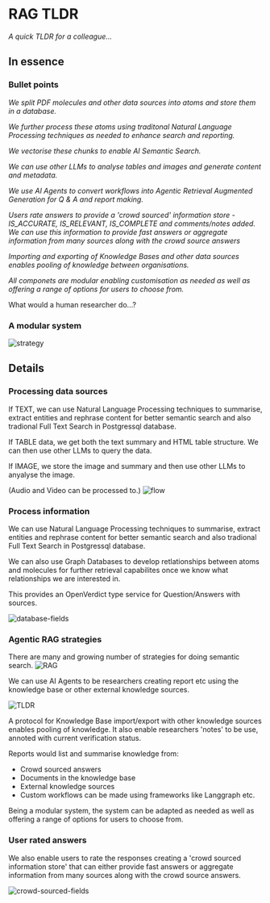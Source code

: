 # RAG TLDR

*A quick TLDR for a colleague...*

## In essence

### Bullet points

*We split PDF molecules and other data sources into atoms and store them in a database.*

*We further process these atoms using traditonal Natural Language Processing techniques as needed to enhance search and reporting.*

*We vectorise these chunks to enable AI Semantic Search.*

*We can use other LLMs to analyse tables and images and generate content and metadata.*

*We use AI Agents to convert workflows into Agentic Retrieval Augmented Generation for Q & A and report making.*

*Users rate answers to provide a 'crowd sourced' information store - IS_ACCURATE, IS_RELEVANT, IS_COMPLETE and comments/notes added. We can use this information to provide fast answers or aggregate information from many sources along with the crowd source answers*

*Importing and exporting of Knowledge Bases and other data sources enables pooling of knowledge between organisations.*

*All componets are modular enabling customisation as needed as well as offering a range of options for users to choose from.*

What would a human researcher do...?


### A modular system

![strategy](./images/rag/flowchart.png)


## Details

### Processing data sources

If TEXT, we can use Natural Language Processing techniques to summarise, extract entities and rephrase content for better semantic search and also tradional Full Text Search in Postgressql database.

If TABLE data, we get both the text summary and HTML table structure. We can then use other LLMs to query the data.

If IMAGE, we store the image and summary and then use other LLMs to anyalyse the image.

(Audio and Video can be processed to.)
![flow](./images/agents/unstructured-processing.png)

### Process information

We can use Natural Language Processing techniques to summarise, extract entities and rephrase content for better semantic search and also tradional Full Text Search in Postgressql database.

We can also use Graph Databases to develop retlationships between atoms and molecules for further retrieval capabilites once we know what relationships we are interested in.

This provides an OpenVerdict type service for Question/Answers with sources.

![database-fields](./images/rag/database_fields.png)


### Agentic RAG strategies

There are many and growing number of strategies for doing semantic search.
![RAG](./images/rag/current-rag-architecture.png)

We can use AI Agents to be researchers creating report etc using the knowledge base or other external knowledge sources.


![TLDR](./images/agents/langchain-academy-researcher-PLUS.png)

A protocol for Knowledge Base import/export with other knowledge sources enables pooling of knowledge. It also enable researchers 'notes' to be use, annoted with current verification status.

Reports would list and summarise knowledge from:

- Crowd sourced answers
- Documents in the knowledge base
- External knowledge sources
- Custom workflows can be made using frameworks like Langgraph etc.

Being a modular system, the system can be adapted as needed as well as offering a range of options for users to choose from.

### User rated answers
We also enable users to rate the responses creating a 'crowd sourced information store' that can either provide fast answers or aggregate information from many sources along with the crowd source answers.

![crowd-sourced-fields](./images/rag/crowd-sourced-answers.png)



<br>